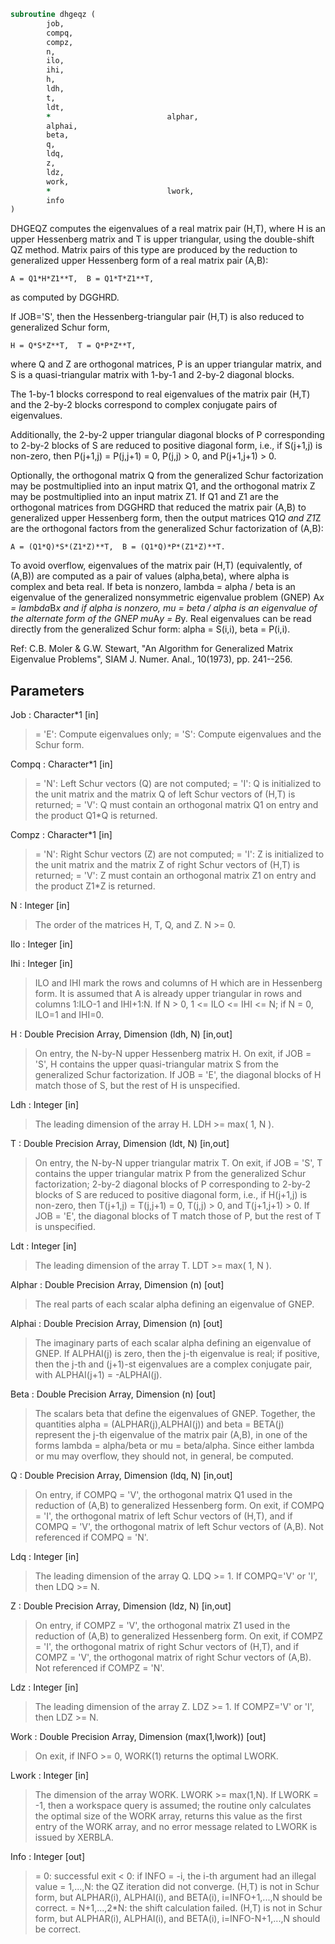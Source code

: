 ```fortran
subroutine dhgeqz (
		job,
		compq,
		compz,
		n,
		ilo,
		ihi,
		h,
		ldh,
		t,
		ldt,
		*                          alphar,
		alphai,
		beta,
		q,
		ldq,
		z,
		ldz,
		work,
		*                          lwork,
		info
)
```

 DHGEQZ computes the eigenvalues of a real matrix pair (H,T),
 where H is an upper Hessenberg matrix and T is upper triangular,
 using the double-shift QZ method.
 Matrix pairs of this type are produced by the reduction to
 generalized upper Hessenberg form of a real matrix pair (A,B):

    A = Q1*H*Z1**T,  B = Q1*T*Z1**T,

 as computed by DGGHRD.

 If JOB='S', then the Hessenberg-triangular pair (H,T) is
 also reduced to generalized Schur form,

    H = Q*S*Z**T,  T = Q*P*Z**T,

 where Q and Z are orthogonal matrices, P is an upper triangular
 matrix, and S is a quasi-triangular matrix with 1-by-1 and 2-by-2
 diagonal blocks.

 The 1-by-1 blocks correspond to real eigenvalues of the matrix pair
 (H,T) and the 2-by-2 blocks correspond to complex conjugate pairs of
 eigenvalues.

 Additionally, the 2-by-2 upper triangular diagonal blocks of P
 corresponding to 2-by-2 blocks of S are reduced to positive diagonal
 form, i.e., if S(j+1,j) is non-zero, then P(j+1,j) = P(j,j+1) = 0,
 P(j,j) > 0, and P(j+1,j+1) > 0.

 Optionally, the orthogonal matrix Q from the generalized Schur
 factorization may be postmultiplied into an input matrix Q1, and the
 orthogonal matrix Z may be postmultiplied into an input matrix Z1.
 If Q1 and Z1 are the orthogonal matrices from DGGHRD that reduced
 the matrix pair (A,B) to generalized upper Hessenberg form, then the
 output matrices Q1*Q and Z1*Z are the orthogonal factors from the
 generalized Schur factorization of (A,B):

    A = (Q1*Q)*S*(Z1*Z)**T,  B = (Q1*Q)*P*(Z1*Z)**T.

 To avoid overflow, eigenvalues of the matrix pair (H,T) (equivalently,
 of (A,B)) are computed as a pair of values (alpha,beta), where alpha is
 complex and beta real.
 If beta is nonzero, lambda = alpha / beta is an eigenvalue of the
 generalized nonsymmetric eigenvalue problem (GNEP)
    A*x = lambda*B*x
 and if alpha is nonzero, mu = beta / alpha is an eigenvalue of the
 alternate form of the GNEP
    mu*A*y = B*y.
 Real eigenvalues can be read directly from the generalized Schur
 form:
   alpha = S(i,i), beta = P(i,i).

 Ref: C.B. Moler & G.W. Stewart, "An Algorithm for Generalized Matrix
      Eigenvalue Problems", SIAM J. Numer. Anal., 10(1973),
      pp. 241--256.

## Parameters
Job : Character*1 [in]
> = 'E': Compute eigenvalues only;
> = 'S': Compute eigenvalues and the Schur form.

Compq : Character*1 [in]
> = 'N': Left Schur vectors (Q) are not computed;
> = 'I': Q is initialized to the unit matrix and the matrix Q
> of left Schur vectors of (H,T) is returned;
> = 'V': Q must contain an orthogonal matrix Q1 on entry and
> the product Q1*Q is returned.

Compz : Character*1 [in]
> = 'N': Right Schur vectors (Z) are not computed;
> = 'I': Z is initialized to the unit matrix and the matrix Z
> of right Schur vectors of (H,T) is returned;
> = 'V': Z must contain an orthogonal matrix Z1 on entry and
> the product Z1*Z is returned.

N : Integer [in]
> The order of the matrices H, T, Q, and Z.  N >= 0.

Ilo : Integer [in]

Ihi : Integer [in]
> ILO and IHI mark the rows and columns of H which are in
> Hessenberg form.  It is assumed that A is already upper
> triangular in rows and columns 1:ILO-1 and IHI+1:N.
> If N > 0, 1 <= ILO <= IHI <= N; if N = 0, ILO=1 and IHI=0.

H : Double Precision Array, Dimension (ldh, N) [in,out]
> On entry, the N-by-N upper Hessenberg matrix H.
> On exit, if JOB = 'S', H contains the upper quasi-triangular
> matrix S from the generalized Schur factorization.
> If JOB = 'E', the diagonal blocks of H match those of S, but
> the rest of H is unspecified.

Ldh : Integer [in]
> The leading dimension of the array H.  LDH >= max( 1, N ).

T : Double Precision Array, Dimension (ldt, N) [in,out]
> On entry, the N-by-N upper triangular matrix T.
> On exit, if JOB = 'S', T contains the upper triangular
> matrix P from the generalized Schur factorization;
> 2-by-2 diagonal blocks of P corresponding to 2-by-2 blocks of S
> are reduced to positive diagonal form, i.e., if H(j+1,j) is
> non-zero, then T(j+1,j) = T(j,j+1) = 0, T(j,j) > 0, and
> T(j+1,j+1) > 0.
> If JOB = 'E', the diagonal blocks of T match those of P, but
> the rest of T is unspecified.

Ldt : Integer [in]
> The leading dimension of the array T.  LDT >= max( 1, N ).

Alphar : Double Precision Array, Dimension (n) [out]
> The real parts of each scalar alpha defining an eigenvalue
> of GNEP.

Alphai : Double Precision Array, Dimension (n) [out]
> The imaginary parts of each scalar alpha defining an
> eigenvalue of GNEP.
> If ALPHAI(j) is zero, then the j-th eigenvalue is real; if
> positive, then the j-th and (j+1)-st eigenvalues are a
> complex conjugate pair, with ALPHAI(j+1) = -ALPHAI(j).

Beta : Double Precision Array, Dimension (n) [out]
> The scalars beta that define the eigenvalues of GNEP.
> Together, the quantities alpha = (ALPHAR(j),ALPHAI(j)) and
> beta = BETA(j) represent the j-th eigenvalue of the matrix
> pair (A,B), in one of the forms lambda = alpha/beta or
> mu = beta/alpha.  Since either lambda or mu may overflow,
> they should not, in general, be computed.

Q : Double Precision Array, Dimension (ldq, N) [in,out]
> On entry, if COMPQ = 'V', the orthogonal matrix Q1 used in
> the reduction of (A,B) to generalized Hessenberg form.
> On exit, if COMPQ = 'I', the orthogonal matrix of left Schur
> vectors of (H,T), and if COMPQ = 'V', the orthogonal matrix
> of left Schur vectors of (A,B).
> Not referenced if COMPQ = 'N'.

Ldq : Integer [in]
> The leading dimension of the array Q.  LDQ >= 1.
> If COMPQ='V' or 'I', then LDQ >= N.

Z : Double Precision Array, Dimension (ldz, N) [in,out]
> On entry, if COMPZ = 'V', the orthogonal matrix Z1 used in
> the reduction of (A,B) to generalized Hessenberg form.
> On exit, if COMPZ = 'I', the orthogonal matrix of
> right Schur vectors of (H,T), and if COMPZ = 'V', the
> orthogonal matrix of right Schur vectors of (A,B).
> Not referenced if COMPZ = 'N'.

Ldz : Integer [in]
> The leading dimension of the array Z.  LDZ >= 1.
> If COMPZ='V' or 'I', then LDZ >= N.

Work : Double Precision Array, Dimension (max(1,lwork)) [out]
> On exit, if INFO >= 0, WORK(1) returns the optimal LWORK.

Lwork : Integer [in]
> The dimension of the array WORK.  LWORK >= max(1,N).
> If LWORK = -1, then a workspace query is assumed; the routine
> only calculates the optimal size of the WORK array, returns
> this value as the first entry of the WORK array, and no error
> message related to LWORK is issued by XERBLA.

Info : Integer [out]
> = 0: successful exit
> < 0: if INFO = -i, the i-th argument had an illegal value
> = 1,...,N: the QZ iteration did not converge.  (H,T) is not
> in Schur form, but ALPHAR(i), ALPHAI(i), and
> BETA(i), i=INFO+1,...,N should be correct.
> = N+1,...,2*N: the shift calculation failed.  (H,T) is not
> in Schur form, but ALPHAR(i), ALPHAI(i), and
> BETA(i), i=INFO-N+1,...,N should be correct.

